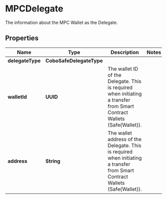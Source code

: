 

# MPCDelegate

The information about the MPC Wallet as the Delegate.

## Properties

| Name | Type | Description | Notes |
|------------ | ------------- | ------------- | -------------|
|**delegateType** | **CoboSafeDelegateType** |  |  |
|**walletId** | **UUID** | The wallet ID of the Delegate. This is required when initiating a transfer from Smart Contract Wallets (Safe{Wallet}). |  |
|**address** | **String** | The wallet address of the Delegate. This is required when initiating a transfer from Smart Contract Wallets (Safe{Wallet}). |  |



